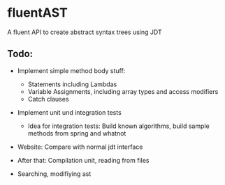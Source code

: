 # fluentAST
A fluent API to create abstract syntax trees using JDT

## Todo: 

- Implement simple method body stuff: 
    - Statements including Lambdas
    - Variable Assignments, including array types and access modifiers
    - Catch clauses
    
- Implement unit und integration tests
    - Idea for integration tests: Build known algorithms, build sample methods from spring and whatnot
    
- Website: Compare with normal jdt interface

- After that: Compilation unit, reading from files
- Searching, modifiying ast     
